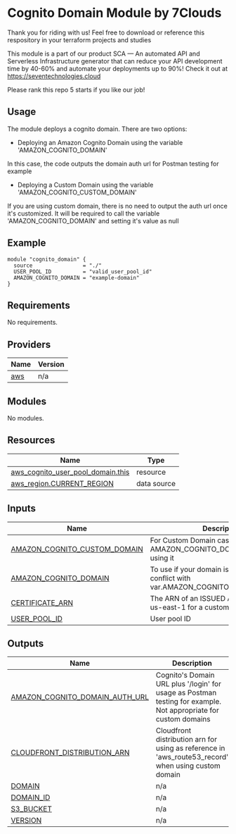 # Cognito Domain Module by 7Clouds

Thank you for riding with us! Feel free to download or reference this respository in your terraform projects and studies

This module is a part of our product SCA — An automated API and Serverless Infrastructure generator that can reduce your API development time by 40-60% and automate your deployments up to 90%! Check it out at <https://seventechnologies.cloud>

Please rank this repo 5 starts if you like our job!

## Usage

The module deploys a cognito domain. There are two options:

* Deploying an Amazon Cognito Domain using the variable 'AMAZON_COGNITO_DOMAIN'

In this case, the code outputs the domain auth url for Postman testing for example

* Deploying a Custom Domain using the variable 'AMAZON_COGNITO_CUSTOM_DOMAIN'

If you are using custom domain, there is no need to output the auth url once it's customized. It will be required to call the variable 'AMAZON_COGNITO_DOMAIN' and setting it's value as null

## Example

```hcl
module "cognito_domain" {
  source                = "./"
  USER_POOL_ID          = "valid_user_pool_id"
  AMAZON_COGNITO_DOMAIN = "example-domain"
}

```

<!-- BEGIN_TF_DOCS -->
## Requirements

No requirements.

## Providers

| Name | Version |
|------|---------|
| <a name="provider_aws"></a> [aws](#provider\_aws) | n/a |

## Modules

No modules.

## Resources

| Name | Type |
|------|------|
| [aws_cognito_user_pool_domain.this](https://registry.terraform.io/providers/hashicorp/aws/latest/docs/resources/cognito_user_pool_domain) | resource |
| [aws_region.CURRENT_REGION](https://registry.terraform.io/providers/hashicorp/aws/latest/docs/data-sources/region) | data source |

## Inputs

| Name | Description | Type | Default | Required |
|------|-------------|------|---------|:--------:|
| <a name="input_AMAZON_COGNITO_CUSTOM_DOMAIN"></a> [AMAZON\_COGNITO\_CUSTOM\_DOMAIN](#input\_AMAZON\_COGNITO\_CUSTOM\_DOMAIN) | For Custom Domain cases. Declare AMAZON\_COGNITO\_DOMAIN as null for using it | `string` | `null` | no |
| <a name="input_AMAZON_COGNITO_DOMAIN"></a> [AMAZON\_COGNITO\_DOMAIN](#input\_AMAZON\_COGNITO\_DOMAIN) | To use if your domain is NOT custom. It will conflict with var.AMAZON\_COGNITO\_CUSTOM\_DOMAIN | `string` | n/a | yes |
| <a name="input_CERTIFICATE_ARN"></a> [CERTIFICATE\_ARN](#input\_CERTIFICATE\_ARN) | The ARN of an ISSUED ACM certificate in us-east-1 for a custom domain | `string` | `null` | no |
| <a name="input_USER_POOL_ID"></a> [USER\_POOL\_ID](#input\_USER\_POOL\_ID) | User pool ID | `string` | n/a | yes |

## Outputs

| Name | Description |
|------|-------------|
| <a name="output_AMAZON_COGNITO_DOMAIN_AUTH_URL"></a> [AMAZON\_COGNITO\_DOMAIN\_AUTH\_URL](#output\_AMAZON\_COGNITO\_DOMAIN\_AUTH\_URL) | Cognito's Domain URL plus '/login' for usage as Postman testing for example. Not appropriate for custom domains |
| <a name="output_CLOUDFRONT_DISTRIBUTION_ARN"></a> [CLOUDFRONT\_DISTRIBUTION\_ARN](#output\_CLOUDFRONT\_DISTRIBUTION\_ARN) | Cloudfront distribution arn for using as reference in 'aws\_route53\_record' when using custom domain |
| <a name="output_DOMAIN"></a> [DOMAIN](#output\_DOMAIN) | n/a |
| <a name="output_DOMAIN_ID"></a> [DOMAIN\_ID](#output\_DOMAIN\_ID) | n/a |
| <a name="output_S3_BUCKET"></a> [S3\_BUCKET](#output\_S3\_BUCKET) | n/a |
| <a name="output_VERSION"></a> [VERSION](#output\_VERSION) | n/a |
<!-- END_TF_DOCS -->